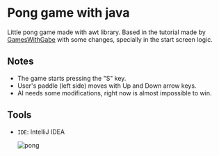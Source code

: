 # Pong game with java
Little pong game made with awt library. Based in the tutorial made by [GamesWithGabe](https://www.youtube.com/@GamesWithGabe) with some changes, specially in the start screen logic.
  
## Notes
- The game starts pressing the "S" key.
- User's paddle (left side) moves with Up and Down arrow keys.
- AI needs some modifications, right now is almost impossible to win.

## Tools
- `IDE`: IntelliJ IDEA

   ![pong](https://github.com/kevinsamm/java-pong/assets/65882465/fa522951-8959-402f-bc4d-17417d9dd681)
